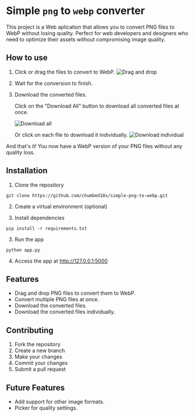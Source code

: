 # Simple `png` to `webp` converter

This project is a Web aplication that allows you to convert PNG files to WebP without losing quality. Perfect for web developers and designers who need to optimize their assets without compromising image quality.

## How to use

1. Click or drag the files to convert to WebP.
![Drag and drop](https://cdn.screenit.app/uploads/n0zrDLqO.gif)

2. Wait for the conversion to finish.

3. Download the converted files.

    Click on the "Download All" button to download all converted files at once.

    ![Download all](https://cdn.screenit.app/uploads/mPZamaes.png)

    Or click on each file to download it individually.
    ![Download individual](https://cdn.screenit.app/uploads/hQGb1aMu.png)

And that's it! You now have a WebP version of your PNG files without any quality loss.

## Installation

1. Clone the repository
```
git clone https://github.com/chumbed10s/simple-png-to-webp.git
```

2. Create a virtual environment (optional)

2. Install dependencies
```
pip install -r requirements.txt
```

3. Run the app
```
python app.py
```

4. Access the app at http://127.0.0.1:5000

## Features

- Drag and drop PNG files to convert them to WebP.
- Convert multiple PNG files at once.
- Download the converted files.
- Download the converted files individually.

## Contributing

1. Fork the repository
2. Create a new branch
3. Make your changes
4. Commit your changes
5. Submit a pull request

## Future Features

- Add support for other image formats.
- Picker for quality settings.
